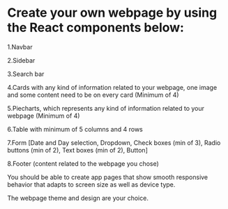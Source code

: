 # Create your own webpage by using the React components below:

1.Navbar

2.Sidebar

3.Search bar

4.Cards with any kind of information related to your webpage, one image and some content need to be on every card (Minimum of 4)

5.Piecharts, which represents any kind of information related to your webpage (Minimum of 4)

6.Table with minimum of 5 columns and 4 rows

7.Form [Date and Day selection, Dropdown, Check boxes (min of 3), Radio buttons (min of 2), Text boxes (min of 2), Button]

8.Footer (content related to the webpage you chose)

You should be able to create app pages that show smooth responsive behavior that adapts to screen size as well as device type.

The webpage theme and design are your choice.
